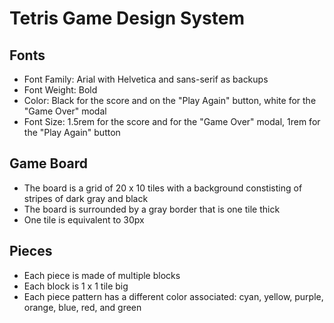 # Tetris Game Design System

## Fonts
- Font Family: Arial with Helvetica and sans-serif as backups
- Font Weight: Bold
- Color: Black for the score and on the "Play Again" button, white for the "Game Over" modal
- Font Size: 1.5rem for the score and for the "Game Over" modal, 1rem for the "Play Again" button

## Game Board
- The board is a grid of 20 x 10 tiles with a background constisting of stripes of dark gray and black
- The board is surrounded by a gray border that is one tile thick
- One tile is equivalent to 30px

## Pieces
- Each piece is made of multiple blocks
- Each block is 1 x 1 tile big
- Each piece pattern has a different color associated: cyan, yellow, purple, orange, blue, red, and green